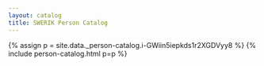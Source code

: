 ```yaml
---
layout: catalog
title: SWERIK Person Catalog
---
```

{% assign p = site.data._person-catalog.i-GWiin5iepkds1r2XGDVyy8 %}
{% include person-catalog.html p=p %}

